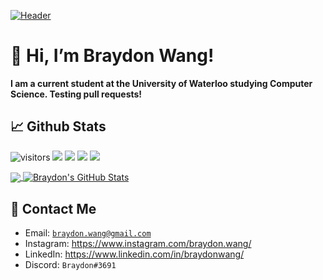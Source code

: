 [![Header](header.png "Header")](https://braydonwang.github.io)

# 👋 Hi, I’m Braydon Wang!

<b> I am a current student at the University of Waterloo studying Computer Science. Testing pull requests! </b>

## &#x1f4c8; Github Stats

![visitors](https://visitor-badge.glitch.me/badge?page_id=braydonwang.braydonwang)
![](https://img.shields.io/github/followers/braydonwang?style=social)
![](https://img.shields.io/github/forks/braydonwang/braydonwang.github.io?style=social)
![](https://img.shields.io/github/stars/braydonwang?style=social)
![](https://img.shields.io/github/watchers/braydonwang/braydonwang.github.io?style=social)

<a href="https://github.com/braydonwang/braydonwang">
  <img align="center" src="https://github-readme-stats.vercel.app/api/top-langs/?username=braydonwang&tex&title_color=ffffff&text_color=c9cacc&icon_color=2bbc8a&bg_color=1d1f21&layout=compact" />
</a>
<a href="https://github.com/braydonwang/braydonwang">
  <img align="center" src="https://github-readme-stats.vercel.app/api?username=braydonwang&theme=gotham&show_icons=true)" alt="Braydon's GitHub Stats" />
</a>

## 📝 Contact Me
* Email: [`braydon.wang@gmail.com`](mailto:braydon.wang@gmail.com)
* Instagram: https://www.instagram.com/braydon.wang/
* LinkedIn: https://www.linkedin.com/in/braydonwang/
* Discord: `Braydon#3691`
